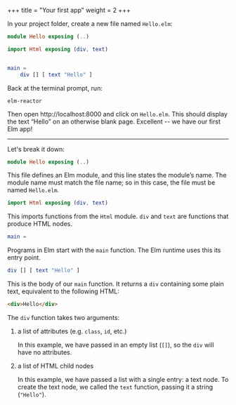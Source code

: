 +++
title       = "Your first app"
weight      = 2
+++

In your project folder, create a new file named `Hello.elm`:

```elm
module Hello exposing (..)

import Html exposing (div, text)


main =
    div [] [ text "Hello" ]
```

Back at the terminal prompt, run:

```
elm-reactor
```

Then open http://localhost:8000 and click on `Hello.elm`. This should display the text “Hello” on an otherwise blank page. Excellent -- we have our first Elm app!

---

Let's break it down:

```elm
module Hello exposing (..)
```

This file defines an Elm module, and this line states the module’s name. The module name must match the file name; so in this case, the file must be named `Hello.elm`.

```elm
import Html exposing (div, text)
```

This imports functions from the `Html` module. `div` and `text` are functions that produce HTML nodes.

```elm
main =
```

Programs in Elm start with the `main` function. The Elm runtime uses this its entry point.

```elm
div [] [ text "Hello" ]
```

This is the body of our `main` function. It returns a `div` containing some plain text, equivalent to the following HTML:

```html
<div>Hello</div>
```

The `div` function takes two arguments:

1. a list of attributes (e.g. `class`, `id`, etc.)

    In this example, we have passed in an empty list (`[]`), so the `div` will have no attributes.

2. a list of HTML child nodes

    In this example, we have passed a list with a single entry: a text node. To create the text node, we called the `text` function, passing it a string (`"Hello"`).
